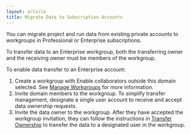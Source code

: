 ```yaml
---
layout: article
title: Migrate Data to Subscription Accounts
---
```


You can migrate project and run data from existing private accounts to workgroups in Professional or Enterprise subscriptions. 

To transfer data to an Enterprise workgroup, both the transferring owner and the receiving owner must be members of the workgroup. 

To enable data transfer to an Enterprise account:

1. Create a workgroup with Enable collaborators outside this domain selected. See [Manage Workgroups](/articles/tutorials/manage-workgroups) for more information.
2. Invite domain members to the workgroup. To simplify transfer management, designate a single user account to receive and accept data ownership requests.
3. Invite the data owner to the workgroup. After they have accepted the workgroup invitation, they can follow the instructions in [Transfer Ownership](/articles/tutorials/transfer-ownership) to transfer the data to a designated user in the workgroup. 
